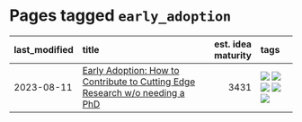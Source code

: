 # Pages tagged `early_adoption`

|last_modified|title|est. idea maturity|tags
|:---|:---|---:|:---|
|2023-08-11|[Early Adoption: How to Contribute to Cutting Edge Research w/o needing a PhD](../early_adoption_and_fomo.md)|3431|[![](https://img.shields.io/badge/tag-autobiographical-c456a9)](../tags/autobiographical.md) [![](https://img.shields.io/badge/tag-career_advice-d7de4b)](../tags/career_advice.md) [![](https://img.shields.io/badge/tag-early_adoption-e54ba1)](../tags/early_adoption.md) [![](https://img.shields.io/badge/tag-mentoring-426a5f)](../tags/mentoring.md) [![](https://img.shields.io/badge/tag-reddit-e3b2c7)](../tags/reddit.md)|